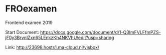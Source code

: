 # FROexamen
Frontend examen 2019

Start Document:
https://docs.google.com/document/d/1-Q3ImFVLFfmPZS-jF0y3BrvnIZxn65LEnkzKh4NKVhU/edit?usp=sharing

Link:
http://23698.hosts1.ma-cloud.nl/visbox/
